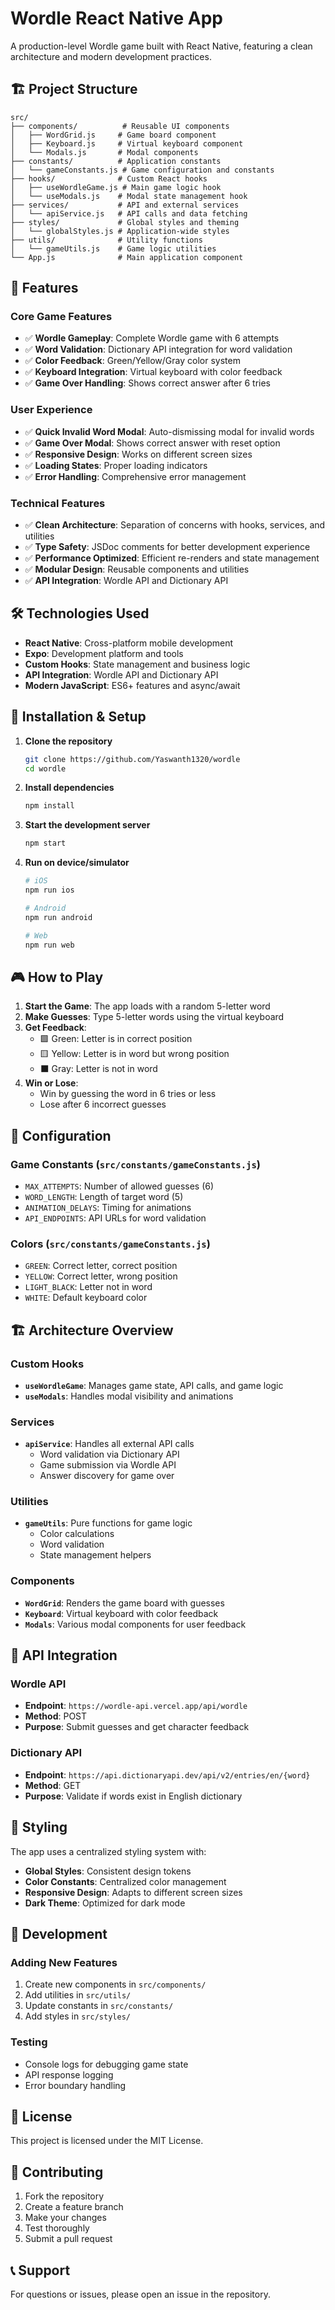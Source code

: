 # Wordle React Native App

A production-level Wordle game built with React Native, featuring a clean architecture and modern development practices.

## 🏗️ Project Structure

```
src/
├── components/          # Reusable UI components
│   ├── WordGrid.js     # Game board component
│   ├── Keyboard.js     # Virtual keyboard component
│   └── Modals.js       # Modal components
├── constants/          # Application constants
│   └── gameConstants.js # Game configuration and constants
├── hooks/              # Custom React hooks
│   ├── useWordleGame.js # Main game logic hook
│   └── useModals.js    # Modal state management hook
├── services/           # API and external services
│   └── apiService.js   # API calls and data fetching
├── styles/             # Global styles and theming
│   └── globalStyles.js # Application-wide styles
├── utils/              # Utility functions
│   └── gameUtils.js    # Game logic utilities
└── App.js              # Main application component
```

## 🚀 Features

### Core Game Features
- ✅ **Wordle Gameplay**: Complete Wordle game with 6 attempts
- ✅ **Word Validation**: Dictionary API integration for word validation
- ✅ **Color Feedback**: Green/Yellow/Gray color system
- ✅ **Keyboard Integration**: Virtual keyboard with color feedback
- ✅ **Game Over Handling**: Shows correct answer after 6 tries

### User Experience
- ✅ **Quick Invalid Word Modal**: Auto-dismissing modal for invalid words
- ✅ **Game Over Modal**: Shows correct answer with reset option
- ✅ **Responsive Design**: Works on different screen sizes
- ✅ **Loading States**: Proper loading indicators
- ✅ **Error Handling**: Comprehensive error management

### Technical Features
- ✅ **Clean Architecture**: Separation of concerns with hooks, services, and utilities
- ✅ **Type Safety**: JSDoc comments for better development experience
- ✅ **Performance Optimized**: Efficient re-renders and state management
- ✅ **Modular Design**: Reusable components and utilities
- ✅ **API Integration**: Wordle API and Dictionary API

## 🛠️ Technologies Used

- **React Native**: Cross-platform mobile development
- **Expo**: Development platform and tools
- **Custom Hooks**: State management and business logic
- **API Integration**: Wordle API and Dictionary API
- **Modern JavaScript**: ES6+ features and async/await

## 📱 Installation & Setup

1. **Clone the repository**
   ```bash
   git clone https://github.com/Yaswanth1320/wordle
   cd wordle
   ```

2. **Install dependencies**
   ```bash
   npm install
   ```

3. **Start the development server**
   ```bash
   npm start
   ```

4. **Run on device/simulator**
   ```bash
   # iOS
   npm run ios
   
   # Android
   npm run android
   
   # Web
   npm run web
   ```

## 🎮 How to Play

1. **Start the Game**: The app loads with a random 5-letter word
2. **Make Guesses**: Type 5-letter words using the virtual keyboard
3. **Get Feedback**: 
   - 🟩 Green: Letter is in correct position
   - 🟨 Yellow: Letter is in word but wrong position
   - ⬛ Gray: Letter is not in word
4. **Win or Lose**: 
   - Win by guessing the word in 6 tries or less
   - Lose after 6 incorrect guesses

## 🔧 Configuration

### Game Constants (`src/constants/gameConstants.js`)
- `MAX_ATTEMPTS`: Number of allowed guesses (6)
- `WORD_LENGTH`: Length of target word (5)
- `ANIMATION_DELAYS`: Timing for animations
- `API_ENDPOINTS`: API URLs for word validation

### Colors (`src/constants/gameConstants.js`)
- `GREEN`: Correct letter, correct position
- `YELLOW`: Correct letter, wrong position
- `LIGHT_BLACK`: Letter not in word
- `WHITE`: Default keyboard color

## 🏗️ Architecture Overview

### Custom Hooks
- **`useWordleGame`**: Manages game state, API calls, and game logic
- **`useModals`**: Handles modal visibility and animations

### Services
- **`apiService`**: Handles all external API calls
  - Word validation via Dictionary API
  - Game submission via Wordle API
  - Answer discovery for game over

### Utilities
- **`gameUtils`**: Pure functions for game logic
  - Color calculations
  - Word validation
  - State management helpers

### Components
- **`WordGrid`**: Renders the game board with guesses
- **`Keyboard`**: Virtual keyboard with color feedback
- **`Modals`**: Various modal components for user feedback

## 🔌 API Integration

### Wordle API
- **Endpoint**: `https://wordle-api.vercel.app/api/wordle`
- **Method**: POST
- **Purpose**: Submit guesses and get character feedback

### Dictionary API
- **Endpoint**: `https://api.dictionaryapi.dev/api/v2/entries/en/{word}`
- **Method**: GET
- **Purpose**: Validate if words exist in English dictionary

## 🎨 Styling

The app uses a centralized styling system with:
- **Global Styles**: Consistent design tokens
- **Color Constants**: Centralized color management
- **Responsive Design**: Adapts to different screen sizes
- **Dark Theme**: Optimized for dark mode

## 🧪 Development

### Adding New Features
1. Create new components in `src/components/`
2. Add utilities in `src/utils/`
3. Update constants in `src/constants/`
4. Add styles in `src/styles/`

### Testing
- Console logs for debugging game state
- API response logging
- Error boundary handling

## 📄 License

This project is licensed under the MIT License.

## 🤝 Contributing

1. Fork the repository
2. Create a feature branch
3. Make your changes
4. Test thoroughly
5. Submit a pull request

## 📞 Support

For questions or issues, please open an issue in the repository. 